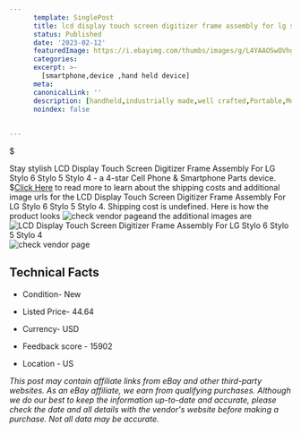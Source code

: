 ```yaml
---
      template: SinglePost
      title: lcd display touch screen digitizer frame assembly for lg stylo 6 stylo 5 stylo 4
      status: Published
      date: '2023-02-12'
      featuredImage: https://i.ebayimg.com/thumbs/images/g/L4YAAOSwOVhgOHEZ/s-l225.jpg
      categories: 
      excerpt: >-
        [smartphone,device ,hand held device]
      meta:
      canonicalLink: ''
      description: [handheld,industrially made,well crafted,Portable,Mobile,Compact,Convenient,Lightweight,Maneuverable,Man-portable,Miniature,Carriable,Hand-held,Light,Holdable,Transportable,Mobile device,Pocket-sized,On-the-go,Wireless,Cordless,Compact size,Convenient size, smartphone,device ,hand held device]
      noindex: false
      
        
---
```

$

Stay stylish LCD Display Touch Screen Digitizer Frame Assembly For LG Stylo 6 Stylo 5 Stylo 4 - a 4-star Cell Phone & Smartphone Parts device.
$[Click Here](https://www.ebay.com/itm/254880811719?hash=item3b58148ac7%3Ag%3AL4YAAOSwOVhgOHEZ&mkevt=1&mkcid=1&mkrid=711-53200-19255-0&campid=%253CePNCampaignId%253E&customid=%253CreferenceId%253E&toolid=10049) to read more to learn about the shipping costs and additional image urls for the LCD Display Touch Screen Digitizer Frame Assembly For LG Stylo 6 Stylo 5 Stylo 4. Shipping cost is undefined. Here is how the product looks ![check vendor page](https://i.ebayimg.com/thumbs/images/g/L4YAAOSwOVhgOHEZ/s-l225.jpg)and the additional images are![LCD Display Touch Screen Digitizer Frame Assembly For LG Stylo 6 Stylo 5 Stylo 4](https://i.ebayimg.com/images/g/L4YAAOSwOVhgOHEZ/s-l1200.jpg)![check vendor page](https://origin-galleryplus.ebayimg.com/ws/web/254880811719_2_0_1/225x225.jpg,https://origin-galleryplus.ebayimg.com/ws/web/254880811719_3_0_1/225x225.jpg,https://origin-galleryplus.ebayimg.com/ws/web/254880811719_4_0_1/225x225.jpg,https://origin-galleryplus.ebayimg.com/ws/web/254880811719_5_0_1/225x225.jpg,https://origin-galleryplus.ebayimg.com/ws/web/254880811719_6_0_1/225x225.jpg,https://origin-galleryplus.ebayimg.com/ws/web/254880811719_7_0_1/225x225.jpg,https://origin-galleryplus.ebayimg.com/ws/web/254880811719_8_0_1/225x225.jpg,https://origin-galleryplus.ebayimg.com/ws/web/254880811719_9_0_1/225x225.jpg,https://origin-galleryplus.ebayimg.com/ws/web/254880811719_10_0_1/225x225.jpg,https://origin-galleryplus.ebayimg.com/ws/web/254880811719_11_0_1/225x225.jpg)



 ## Technical Facts 



     
      

 - Condition- New 


      

 - Listed Price- 44.64 


      

 - Currency- USD 


      

 - Feedback score - 15902 


      

 - Location - US 


      
      

 *_This post may contain affiliate links from eBay and other third-party websites. As an eBay affiliate, we earn from qualifying purchases. Although we do our best to keep the information up-to-date and accurate, please check the date and all details with the vendor's website before making a purchase. Not all data may be accurate._*






